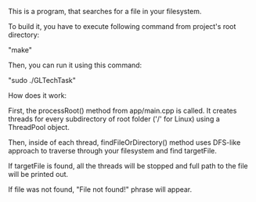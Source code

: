This is a program, that searches for a file in your filesystem.


To build it, you have to execute following command from project's root directory:

  "make"


Then, you can run it using this command:
  
  "sudo ./GLTechTask"


How does it work:

First, the processRoot() method from app/main.cpp is called. It creates threads for every subdirectory of root folder ('/' for Linux) using a ThreadPool object.

Then, inside of each thread, findFileOrDirectory() method uses DFS-like approach to traverse through your filesystem and find targetFile.

If targetFile is found, all the threads will be stopped and full path to the file will be printed out.

If file was not found, "File not found!" phrase will appear.
